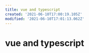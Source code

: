 ```yaml
---
title: vue and typescript
created: '2021-06-10T17:00:19.105Z'
modified: '2021-06-10T17:01:13.062Z'
---
```


# vue and typescript

